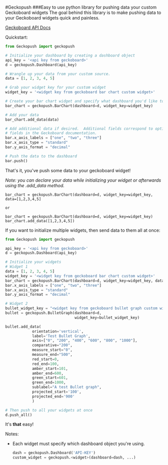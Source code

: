 #Geckopush
###Easy to use python library for pushing data your custom Geckoboard widgets
The goal behind this library is to make pushing data to your Geckoboard widgets quick and painless.

[Geckoboard API Docs](https://developer.geckoboard.com/)

Quickstart:

```python
from Geckopush import geckopush

# Initialize your dashboard by creating a dashboard object
api_key = '<api key from geckoboard>'
d = geckopush.Dashboard(api_key)

# Wrangle up your data from your custom source.
data = [1, 2, 3, 4, 5]

# Grab your widget key for your custom widget
widget_key = '<widget key from geckoboard bar chart custom widget>'

# Create your bar chart widget and specify what dashboard you'd like to use
bar_chart = geckopush.BarChart(dashboard=d, widget_key=widget_key)

# Add your data
bar_chart.add_data(data)

# Add additional data if desired.  Additional fields correspond to optional
# fields in the Geckoboard documentation.
bar.x_axis_labels = ["one", "two", "three"]
bar.x_axis_type = "standard"
bar.y_axis_format = "decimal"

# Push the data to the dashboard
bar.push()
```

That's it, you've push some data to your geckoboard widget!


*Note: you can declare your data while initializing your widget or afterwards using the .add_data method.*

    bar_chart = geckopush.BarChart(dashboard=d, widget_key=widget_key, data=[1,2,3,4,5]

    or

    bar_chart = geckopush.BarChart(dashboard=d, widget_key=widget_key)
    bar_chart.add_data([1,2,3,4,5])


If you want to initialize multiple widgets, then send data to them all at once:
```python
from Geckopush import geckopush

api_key = '<api key from geckoboard>'
d = geckopush.Dashboard(api_key)

# Initialize your widgets
# Widget 1
data = [1, 2, 3, 4, 5]
widget_key = '<widget key from geckoboard bar chart custom widget>'
bar_chart = geckopush.BarChart(dashboard=d, widget_key=widget_key, data=data)
bar.x_axis_labels = ["one", "two", "three"]
bar.x_axis_type = "standard"
bar.y_axis_format = "decimal"

# Widget 2
bullet_widget_key = "<widget key from geckoboard bullet graph custom widget>"
bullet = geckopush.BulletGraph(dashboard=d,
                               widget_key=bullet_widget_key)

bullet.add_data(
            orientation='vertical',
            label='Test Bullet Graph',
            axis=["0", "200", "400", "600", "800", "1000"],
            comparative="200",
            measure_start="0",
            measure_end="500",
            red_start=0,
            red_end=100,
            amber_start=101,
            amber_end=600,
            green_start=601,
            green_end=1000,
            sublabel="A test Bullet graph",
            projected_start='100',
            projected_end='900'
            )

# Then push to all your widgets at once
d.push_all()
```

It's **that** easy!

Notes:

* Each widget must specify which dashboard object you're using.

    ```python
    dash = geckopush.Dashboard('API-KEY')
    custom_widget = geckopush.<widget>(dashboard=dash, ...)
    ```
